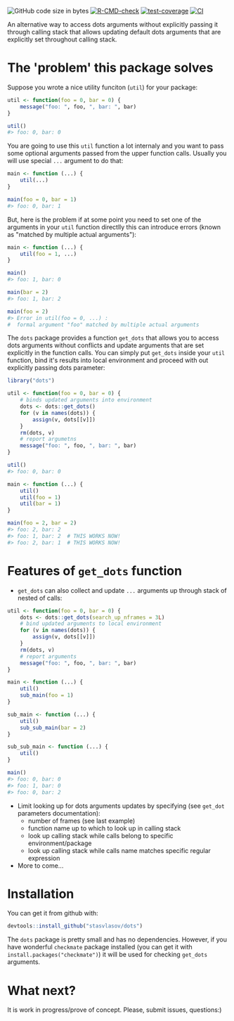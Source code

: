 ![GitHub code size in bytes](https://img.shields.io/github/languages/code-size/stasvlasov/dots)
[![R-CMD-check](https://github.com/stasvlasov/get_dots/workflows/R-CMD-check/badge.svg)](https://github.com/stasvlasov/get_dots/actions)
[![test-coverage](https://github.com/stasvlasov/get_dots/workflows/test-coverage/badge.svg)](https://github.com/stasvlasov/get_dots/actions)
[![CI](https://github.com/stasvlasov/get_dots/workflows/test-coverage/badge.svg)](https://github.com/stasvlasov/get_dots/actions)

An alternative way to access dots arguments without explicitly passing
it through calling stack that allows updating default dots arguments
that are explicitly set throughout calling stack.

# The \'problem\' this package solves

Suppose you wrote a nice utility funciton (`util`) for your package:

``` {.r org-language="R"}
util <- function(foo = 0, bar = 0) {
    message("foo: ", foo, ", bar: ", bar)
}

util()
#> foo: 0, bar: 0
```

You are going to use this `util` function a lot internaly and you want
to pass some optional arguments passed from the upper function calls.
Usually you will use special `...` argument to do that:

``` {.r org-language="R"}
main <- function (...) {
    util(...)
}

main(foo = 0, bar = 1)
#> foo: 0, bar: 1
```

But, here is the problem if at some point you need to set one of the
arguments in your `util` function directlly this can introduce errors
(known as \"matched by multiple actual arguments\"):

``` {.r org-language="R"}
main <- function (...) {
    util(foo = 1, ...)
}

main()
#> foo: 1, bar: 0

main(bar = 2)
#> foo: 1, bar: 2

main(foo = 2)
#> Error in util(foo = 0, ...) :
#  formal argument "foo" matched by multiple actual arguments
```

The `dots` package provides a function `get_dots` that allows you to
access dots arguments without conflicts and update arguments that are
set explicitly in the function calls. You can simply put `get_dots`
inside your `util` function, bind it\'s results into local environment
and proceed with out explicitly passing dots parameter:

``` {.r org-language="R"}
library("dots")

util <- function(foo = 0, bar = 0) {
    # binds updated arguments into environment
    dots <- dots::get_dots()
    for (v in names(dots)) {
        assign(v, dots[[v]])
    }
    rm(dots, v)
    # report argumetns
    message("foo: ", foo, ", bar: ", bar)
}

util()
#> foo: 0, bar: 0

main <- function (...) {
    util()
    util(foo = 1) 
    util(bar = 1)
}

main(foo = 2, bar = 2)
#> foo: 2, bar: 2
#> foo: 1, bar: 2  # THIS WORKS NOW!
#> foo: 2, bar: 1  # THIS WORKS NOW!
```

# Features of `get_dots` function

-   `get_dots` can also collect and update `...` arguments up through
    stack of nested of calls:

``` {.r org-language="R"}
util <- function(foo = 0, bar = 0) {
    dots <- dots::get_dots(search_up_nframes = 3L)
    # bind updated arguments to local environment
    for (v in names(dots)) {
        assign(v, dots[[v]])
    }
    rm(dots, v)
    # report arguments
    message("foo: ", foo, ", bar: ", bar)
}

main <- function (...) {
    util()
    sub_main(foo = 1)
}

sub_main <- function (...) {
    util()
    sub_sub_main(bar = 2)
}

sub_sub_main <- function (...) {
    util()
}

main()
#> foo: 0, bar: 0
#> foo: 1, bar: 0
#> foo: 0, bar: 2
```

-   Limit looking up for dots arguments updates by specifying (see
    `get_dot` parameters documentation):
    -   number of frames (see last example)
    -   function name up to which to look up in calling stack
    -   look up calling stack while calls belong to specific
        environment/package
    -   look up calling stack while calls name matches specific regular
        expression
-   More to come...

# Installation

You can get it from github with:

``` {.r org-language="R"}
devtools::install_github("stasvlasov/dots")
```

The `dots` package is pretty small and has no dependencies. However, if
you have wonderful `checkmate` package installed (you can get it with
`install.packages("checkmate")`) it will be used for checking `get_dots`
arguments.

# What next?

It is work in progress/prove of concept. Please, submit issues,
questions:)

